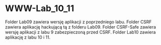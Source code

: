 # WWW-Lab_10_11

Folder Lab09 zawiera wersję aplikacji z poprzedniego labu. Folder CSRF zawiera aplikację hackującą tą z folderu Lab09. Folder CSRF-Safe zawiera wersję aplikacji z labu 9 zabezpieczoną przed CSRF. Folder Lab10 zawiera aplikację z labu 10 i 11.
